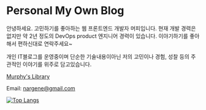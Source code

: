 # Personal My Own Blog

안녕하세요. 고민하기를 좋아하는 웹 프론트엔드 개발자 머피입니다.
현재 개발 경력은 없지만 약 2년 정도의 DevOps product 엔지니어 경력이 있습니다.
이야기하기를 좋아해서 편하신대로 연락주세요~

개인 IT블로그를 운영중이며 단순한 기술내용이아닌 저의 고민이나 경험, 성찰 등의 주관적인 이야기를 위주로 담고있습니다.

[Murphy's Library](https://www.murphybooks.me/)

Email: nargene@gmail.com

[![Top Langs](https://github-readme-stats.vercel.app/api/top-langs/?username=murphybread&hide=scss,nunjucks,hcl)](https://github.com/anuraghazra/github-readme-stats)





